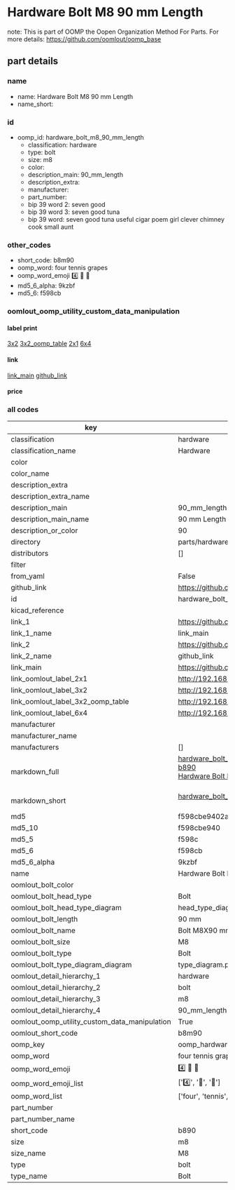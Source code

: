 # Hardware Bolt M8 90 mm Length  

note: This is part of OOMP the Oopen Organization Method For Parts. For more details: https://github.com/oomlout/oomp_base

##  part details





### name
* name: Hardware Bolt M8 90 mm Length
* name_short: 
### id
* oomp_id: hardware_bolt_m8_90_mm_length
  * classification: hardware
  * type: bolt
  * size: m8
  * color: 
  * description_main: 90_mm_length
  * description_extra: 
  * manufacturer: 
  * part_number: 
  * bip 39 word 2: seven good
  * bip 39 word 3: seven good tuna
  * bip 39 word: seven good tuna useful cigar poem girl clever chimney cook small aunt

### other_codes
* short_code: b8m90
* oomp_word: four tennis grapes
* oomp_word_emoji :four: :tennis: :grapes:
* md5_6_alpha: 9kzbf
* md5_6: f598cb






### oomlout_oomp_utility_custom_data_manipulation
#### label print
[3x2](http://192.168.1.245:1112/?label=oomp%209kzbf)
[3x2_oomp_table](http://192.168.1.107:1112/?label=oomp%209kzbf)
[2x1](http://192.168.1.242:1112/?label=oomp%209kzbf)
[6x4](http://192.168.1.55:1112/?label=oomp%209kzbf)    

#### link

[link_main](https://github.com/oomlout/oomlout_oomp_current_version_messy/tree/main/parts/hardware_bolt_m8_90_mm_length) [github_link](https://github.com/oomlout/oomlout_oomp_part_src/tree/main/parts/hardware_bolt_m8_90_mm_length)                             

#### price







### all codes 
| key | value |  
| --- | --- |  
| classification | hardware |  
| classification_name | Hardware |  
| color |  |  
| color_name |  |  
| description_extra |  |  
| description_extra_name |  |  
| description_main | 90_mm_length |  
| description_main_name | 90 mm Length |  
| description_or_color | 90 |  
| directory | parts/hardware_bolt_m8_90_mm_length |  
| distributors | [] |  
| filter |  |  
| from_yaml | False |  
| github_link | https://github.com/oomlout/oomlout_oomp_part_src/tree/main/parts/hardware_bolt_m8_90_mm_length |  
| id | hardware_bolt_m8_90_mm_length |  
| kicad_reference |  |  
| link_1 | https://github.com/oomlout/oomlout_oomp_current_version_messy/tree/main/parts/hardware_bolt_m8_90_mm_length |  
| link_1_name | link_main |  
| link_2 | https://github.com/oomlout/oomlout_oomp_part_src/tree/main/parts/hardware_bolt_m8_90_mm_length |  
| link_2_name | github_link |  
| link_main | https://github.com/oomlout/oomlout_oomp_current_version_messy/tree/main/parts/hardware_bolt_m8_90_mm_length |  
| link_oomlout_label_2x1 | http://192.168.1.242:1112/?label=oomp%209kzbf |  
| link_oomlout_label_3x2 | http://192.168.1.245:1112/?label=oomp%209kzbf |  
| link_oomlout_label_3x2_oomp_table | http://192.168.1.107:1112/?label=oomp%209kzbf |  
| link_oomlout_label_6x4 | http://192.168.1.55:1112/?label=oomp%209kzbf |  
| manufacturer |  |  
| manufacturer_name |  |  
| manufacturers | [] |  
| markdown_full | [hardware_bolt_m8_90_mm_length](https://github.com/oomlout/oomlout_oomp_current_version_messy/tree/main/parts/hardware_bolt_m8_90_mm_length)<br>[b890](https://github.com/oomlout/oomlout_oomp_current_version_messy/tree/main/parts/hardware_bolt_m8_90_mm_length)<br>[Hardware Bolt M8 90 Mm Length](https://github.com/oomlout/oomlout_oomp_current_version_messy/tree/main/parts/hardware_bolt_m8_90_mm_length)<br><br> |  
| markdown_short | [hardware_bolt_m8_90_mm_length](https://github.com/oomlout/oomlout_oomp_current_version_messy/tree/main/parts/hardware_bolt_m8_90_mm_length)<br><br> |  
| md5 | f598cbe9402a8c4a9c147effd4d91e25 |  
| md5_10 | f598cbe940 |  
| md5_5 | f598c |  
| md5_6 | f598cb |  
| md5_6_alpha | 9kzbf |  
| name | Hardware Bolt M8 90 mm Length |  
| oomlout_bolt_color |  |  
| oomlout_bolt_head_type | Bolt |  
| oomlout_bolt_head_type_diagram | head_type_diagram.png |  
| oomlout_bolt_length | 90 mm |  
| oomlout_bolt_name | Bolt M8X90 mm  (Bolt) |  
| oomlout_bolt_size | M8 |  
| oomlout_bolt_type | Bolt |  
| oomlout_bolt_type_diagram_diagram | type_diagram.png |  
| oomlout_detail_hierarchy_1 | hardware |  
| oomlout_detail_hierarchy_2 | bolt |  
| oomlout_detail_hierarchy_3 | m8 |  
| oomlout_detail_hierarchy_4 | 90_mm_length |  
| oomlout_oomp_utility_custom_data_manipulation | True |  
| oomlout_short_code | b8m90 |  
| oomp_key | oomp_hardware_bolt_m8_90_mm_length |  
| oomp_word | four tennis grapes |  
| oomp_word_emoji | :four: :tennis: :grapes: |  
| oomp_word_emoji_list | [':four:', ':tennis:', ':grapes:'] |  
| oomp_word_list | ['four', 'tennis', 'grapes'] |  
| part_number |  |  
| part_number_name |  |  
| short_code | b890 |  
| size | m8 |  
| size_name | M8 |  
| type | bolt |  
| type_name | Bolt |  
